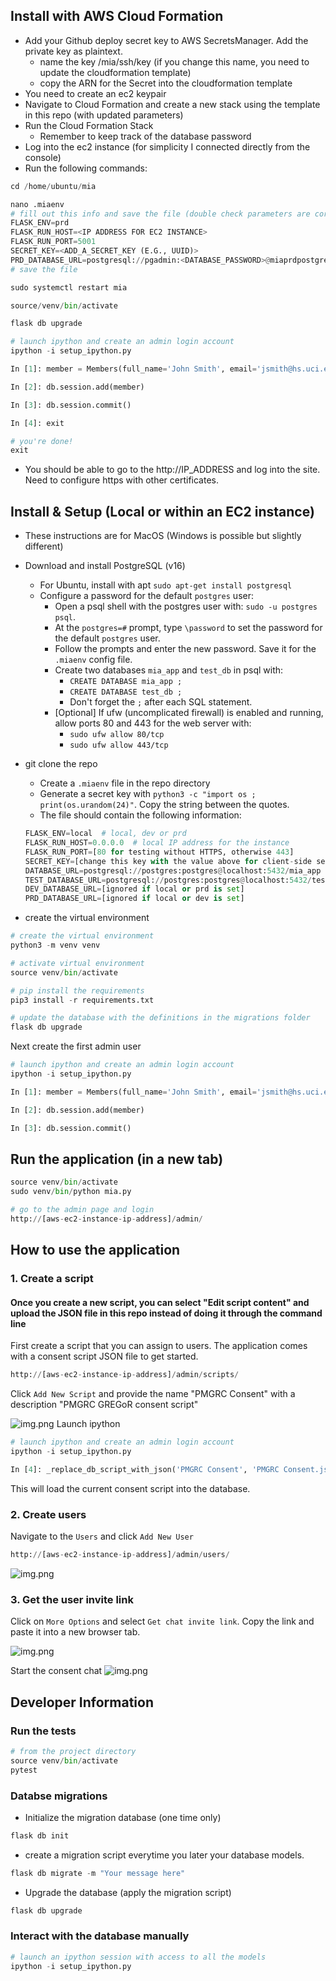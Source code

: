 ## Install with AWS Cloud Formation
* Add your Github deploy secret key to AWS SecretsManager. Add the private key as plaintext.
  * name the key /mia/ssh/key (if you change this name, you need to update the cloudformation template)
  * copy the ARN for the Secret into the cloudformation template
* You need to create an ec2 keypair
* Navigate to Cloud Formation and create a new stack using the template in this repo (with updated parameters)
* Run the Cloud Formation Stack
  * Remember to keep track of the database password
* Log into the ec2 instance (for simplicity I connected directly from the console)
* Run the following commands:
```python
cd /home/ubuntu/mia

nano .miaenv
# fill out this info and save the file (double check parameters are correct)
FLASK_ENV=prd
FLASK_RUN_HOST=<IP ADDRESS FOR EC2 INSTANCE>
FLASK_RUN_PORT=5001
SECRET_KEY=<ADD_A_SECRET_KEY (E.G., UUID)>
PRD_DATABASE_URL=postgresql://pgadmin:<DATABASE_PASSWORD>@miaprdpostgresdb.cb6yykkuuahw.us-east-1.rds.amazonaws.com:5432/mia_app
# save the file

sudo systemctl restart mia

source/venv/bin/activate

flask db upgrade

# launch ipython and create an admin login account
ipython -i setup_ipython.py

In [1]: member = Members(full_name='John Smith', email='jsmith@hs.uci.edu', role=MemberRoleGroup.ADMIN, password='#SomethingSuperSecure')

In [2]: db.session.add(member)

In [3]: db.session.commit()

In [4]: exit

# you're done!
exit
```
* You should be able to go to the http://IP_ADDRESS and log into the site. Need to configure https with other certificates.
## Install & Setup (Local or within an EC2 instance)
* These instructions are for MacOS (Windows is possible but slightly different)
* Download and install PostgreSQL (v16)
  * For Ubuntu, install with apt `sudo apt-get install postgresql`
  * Configure a password for the default `postgres` user:
    * Open a psql shell with the postgres user with: `sudo -u postgres psql`.
    * At the `postgres=#` prompt, type `\password` to set the password for the default `postgres` user.
    * Follow the prompts and enter the new password. Save it for the `.miaenv` config file.
    * Create two databases `mia_app` and `test_db` in psql with:
      * `CREATE DATABASE mia_app ;`
      * `CREATE DATABASE test_db ;`
      * Don't forget the `;` after each SQL statement.
    * [Optional] If ufw (uncomplicated firewall) is enabled and running, allow ports 80 and 443 for the web server with:
      * `sudo ufw allow 80/tcp`
      * `sudo ufw allow 443/tcp`

* git clone the repo
  * Create a `.miaenv` file in the repo directory
  * Generate a secret key with `python3 -c "import os ; print(os.urandom(24)"`. Copy the string between the quotes.
  * The file should contain the following information:
  ```python
  FLASK_ENV=local  # local, dev or prd
  FLASK_RUN_HOST=0.0.0.0  # local IP address for the instance
  FLASK_RUN_PORT=[80 for testing without HTTPS, otherwise 443]
  SECRET_KEY=[change this key with the value above for client-side security]
  DATABASE_URL=postgresql://postgres:postgres@localhost:5432/mia_app  # Change username:password@localhost accordingly to match what was set with psql earlier
  TEST_DATABASE_URL=postgresql://postgres:postgres@localhost:5432/test_db  # Change username:password@localhost accordingly to match what was set with psql earlier
  DEV_DATABASE_URL=[ignored if local or prd is set]
  PRD_DATABASE_URL=[ignored if local or dev is set]
  ```
* create the virtual environment
```python
# create the virtual environment
python3 -m venv venv

# activate virtual environment
source venv/bin/activate

# pip install the requirements
pip3 install -r requirements.txt

# update the database with the definitions in the migrations folder
flask db upgrade
```
Next create the first admin user
```python
# launch ipython and create an admin login account
ipython -i setup_ipython.py

In [1]: member = Members(full_name='John Smith', email='jsmith@hs.uci.edu', role=MemberRoleGroup.ADMIN, password='#SomethingSuperSecure')

In [2]: db.session.add(member)

In [3]: db.session.commit()
```

## Run the application (in a new tab)
```python 
source venv/bin/activate
sudo venv/bin/python mia.py

# go to the admin page and login
http://[aws-ec2-instance-ip-address]/admin/
```
## How to use the application
### 1. Create a script
#### Once you create a new script, you can select "Edit script content" and upload the JSON file in this repo instead of doing it through the command line
First create a script that you can assign to users. The application comes with a consent script 
JSON file to get started.
```python
http://[aws-ec2-instance-ip-address]/admin/scripts/
```
Click `Add New Script` and provide the name "PMGRC Consent" with a description "PMGRC GREGoR consent script"

![img.png](app/static/images/readme/scripts_admin.png)
Launch ipython
```python
# launch ipython and create an admin login account
ipython -i setup_ipython.py

In [4]: _replace_db_script_with_json('PMGRC Consent', 'PMGRC Consent.json')
```
This will load the current consent script into the database.

### 2. Create users
Navigate to the `Users` and click `Add New User`
```python
http://[aws-ec2-instance-ip-address]/admin/users/
```
![img.png](app/static/images/readme/users_admin.png)

### 3. Get the user invite link
Click on `More Options` and select `Get chat invite link`. Copy the link and paste it into a new browser tab.

![img.png](app/static/images/readme/user_chat_link.png)

Start the consent chat
![img.png](app/static/images/readme/consent_chat.png)

## Developer Information
### Run the tests
```python
# from the project directory
source venv/bin/activate
pytest
```

### Databse migrations
* Initialize the migration database (one time only)
```python
flask db init
```
* create a migration script everytime you later your database 
models.
```python
flask db migrate -m "Your message here"
```
* Upgrade the database (apply the migration script)
```python
flask db upgrade
```

### Interact with the database manually
```python
# launch an ipython session with access to all the models
ipython -i setup_ipython.py
```
